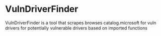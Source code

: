 # VulnDriverFinder

VulnDriverFinder is a tool that scrapes browses catalog.microsoft for vuln drivers for potentially vulnerable drivers based on imported functions
